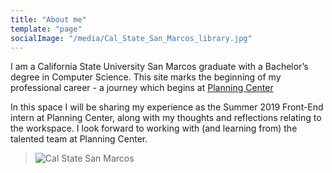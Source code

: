 ```yaml
---
title: "About me"
template: "page"
socialImage: "/media/Cal_State_San_Marcos_library.jpg"
---
```


I am a California State University San Marcos graduate with a Bachelor’s degree in Computer Science. This site marks the beginning of my professional career - a journey which begins at <a href="https://planning.center">Planning Center</a>

In this space I will be sharing my experience as the Summer 2019 Front-End intern at Planning Center, along with my thoughts and reflections relating to the workspace. I look forward to working with (and learning from) the talented team at Planning Center.

> ![Cal State San Marcos](./Cal_State_San_Marcos_library.jpg)
